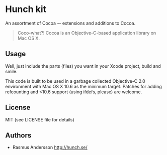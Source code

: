 # Hunch kit

An assortment of Cocoa -- extensions and additions to Cocoa.

> Coco-what?! Cocoa is an Objective-C-based application library on Mac OS X.

## Usage

Well, just include the parts (files) you want in your Xcode project, build and smile.

This code is built to be used in a garbage collected Objective-C 2.0 environment with Mac OS X 10.6 as the minimum target. Patches for adding refcounting and <10.6 support (using ifdefs, please) are welcome.

## License

MIT (see LICENSE file for details)

## Authors

- Rasmus Andersson <http://hunch.se/>
